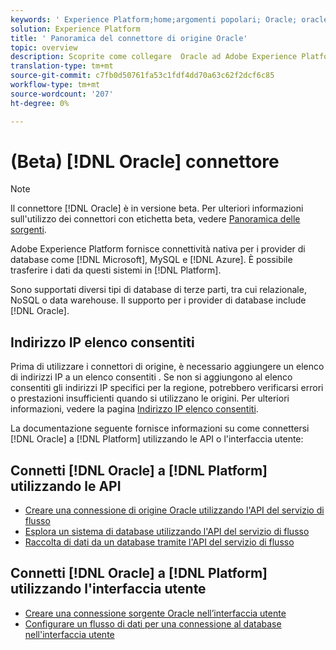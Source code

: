 ```yaml
---
keywords: ' Experience Platform;home;argomenti popolari; Oracle; oracle'
solution: Experience Platform
title: ' Panoramica del connettore di origine Oracle'
topic: overview
description: Scoprite come collegare  Oracle ad Adobe Experience Platform utilizzando le API o l'interfaccia utente.
translation-type: tm+mt
source-git-commit: c7fb0d50761fa53c1fdf4dd70a63c62f2dcf6c85
workflow-type: tm+mt
source-wordcount: '207'
ht-degree: 0%

---
```



# (Beta) [!DNL Oracle] connettore

>[!NOTE]
>
>Il connettore [!DNL Oracle] è in versione beta. Per ulteriori informazioni sull&#39;utilizzo dei connettori con etichetta beta, vedere [Panoramica delle sorgenti](../../home.md#terms-and-conditions).

Adobe Experience Platform fornisce connettività nativa per i provider di database come [!DNL Microsoft], MySQL e [!DNL Azure]. È possibile trasferire i dati da questi sistemi in [!DNL Platform].

Sono supportati diversi tipi di database di terze parti, tra cui relazionale, NoSQL o data warehouse. Il supporto per i provider di database include [!DNL Oracle].

## Indirizzo IP  elenco consentiti

Prima di utilizzare i connettori di origine, è necessario aggiungere un elenco di indirizzi IP a un elenco consentiti . Se non si aggiungono al elenco consentiti  gli indirizzi IP specifici per la regione, potrebbero verificarsi errori o prestazioni insufficienti quando si utilizzano le origini. Per ulteriori informazioni, vedere la pagina [Indirizzo IP  elenco consentiti](../../ip-address-allow-list.md).

La documentazione seguente fornisce informazioni su come connettersi [!DNL Oracle] a [!DNL Platform] utilizzando le API o l&#39;interfaccia utente:

## Connetti [!DNL Oracle] a [!DNL Platform] utilizzando le API

- [Creare una connessione di origine Oracle  utilizzando l&#39;API del servizio di flusso](../../tutorials/api/create/databases/oracle.md)
- [Esplora un sistema di database utilizzando l&#39;API del servizio di flusso](../../tutorials/api/explore/database-nosql.md)
- [Raccolta di dati da un database tramite l&#39;API del servizio di flusso](../../tutorials/api/collect/database-nosql.md)

## Connetti [!DNL Oracle] a [!DNL Platform] utilizzando l&#39;interfaccia utente

- [Creare una connessione sorgente Oracle  nell’interfaccia utente](../../tutorials/ui/create/databases/oracle.md)
- [Configurare un flusso di dati per una connessione al database nell&#39;interfaccia utente](../../tutorials/ui/dataflow/databases.md)